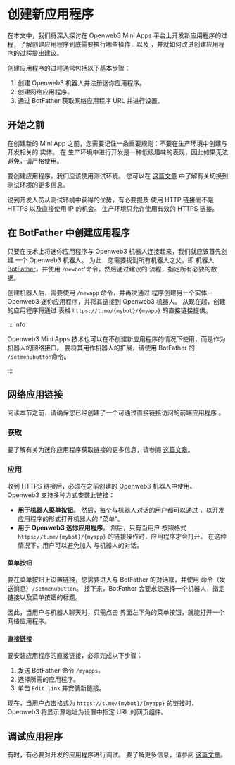 # 创建新应用程序

在本文中，我们将深入探讨在 Openweb3 Mini
Apps 平台上开发新应用程序的过程，了解创建应用程序到底需要执行哪些操作，以及
，并就如何改进创建应用程序的过程提出建议。

创建应用程序的过程通常包括以下基本步骤：

1. 创建 Openweb3 机器人并注册迷你应用程序。
2. 创建网络应用程序。
3. 通过 BotFather 获取网络应用程序 URL 并进行设置。

## 开始之前

在创建新的 Mini App 之前，您需要记住一条重要规则：不要在生产环境中创建与开发相关的
实体。 在
生产环境中进行开发是一种低级趣味的表现，因此如果无法避免，请严格使用。

要创建应用程序，我们应该使用测试环境。 您可以在 [这篇文章](test-environment.md) 中了解有关切换到
测试环境的更多信息。

说到开发人员从测试环境中获得的优势，有必要提及
使用 HTTP 链接而不是 HTTPS 以及直接使用 IP 的机会。
生产环境只允许使用有效的 HTTPS 链接。

## 在 BotFather 中创建应用程序

只要在技术上将迷你应用程序与 Openweb3 机器人连接起来，我们就应该首先创建
一个 Openweb3 机器人。 为此，您需要找到所有机器人之父，即
机器人 [BotFather](https://t.me/botfather)，并使用 `/newbot`'命令，然后通过建议的
流程，指定所有必要的数据。

创建机器人后，需要使用 `/newapp` 命令，并再次通过
程序创建另一个实体--Openweb3 迷你应用程序，并将其链接到
Openweb3 机器人。 从现在起，创建的应用程序将通过
表格 `https://t.me/{mybot}/{myapp}` 的直接链接提供。

::: info

Openweb3 Mini Apps 技术也可以在不创建新应用程序的情况下使用，而是作为
机器人的网络接口。 要将其用作机器人的扩展，请使用
BotFather 的 `/setmenubutton`命令。

:::

## 网络应用链接

阅读本节之前，请确保您已经创建了一个可通过直接链接访问的前端应用程序
。

### 获取

要了解有关为迷你应用程序获取链接的更多信息，请参阅 [这篇文章](getting-app-link.md)。

### 应用

收到 HTTPS 链接后，必须在之前创建的 Openweb3 机器人中使用。 Openweb3
支持多种方式安装此链接：

- **用于机器人菜单按钮**。 然后，每个与机器人对话的用户都可以通过
  ，以开发应用程序的形式打开机器人的 "菜单"。
- **用于 Openweb3 迷你应用程序**。 然后，只有当用户
  按照格式 `https://t.me/{mybot}/{myapp}` 的链接操作时，应用程序才会打开。 在这种情况下，用户可以避免加入
  与机器人的对话。

#### 菜单按钮

要在菜单按钮上设置链接，您需要进入与 BotFather 的对话框，并使用
命令（发送消息）`/setmenubutton`。 接下来，BotFather 会要求您选择一个机器人，指定
链接以及菜单按钮的标题。

因此，当用户与机器人聊天时，只需点击
界面左下角的菜单按钮，就能打开一个网络应用程序。

#### 直接链接

要安装应用程序的直接链接，必须完成以下步骤：

1. 发送 BotFather 命令 `/myapps`。
2. 选择所需的应用程序。
3. 单击 `Edit link` 并安装新链接。

现在，当用户点击格式为 `https://t.me/{mybot}/{myapp}` 的链接时，Openweb3
将显示源地址为设置中指定 URL 的网页组件。

## 调试应用程序

有时，有必要对开发的应用程序进行调试。 要了解更多信息，请参阅
[这篇文章](debugging.md)。

[//]: # "## Additional"
[//]: #
[//]: # "### 热模块更换"
[//]: #
[//]: # "应用程序开发过程是一个相当复杂和漫长的过程。 你总是想看到"
[//]: # "您对代码所做的更改会立即显示在屏幕上。 为了实时查看变化、"
[//]: # "有必要使用**热模块更换**等技术。 本节不包括"
[//]: # "因为这往往取决于项目的具体情况，但众所周知的框架已经"
[//]: # "默认情况下包含此功能。"
[//]: #
[//]: # "可以找到如何配置 HMR"
[//]: # "在[本篇 Webpack 文章](https://webpack.js.org/guides/hot-module-replacement/)中。"
[//]: # "## Заключение"
[//]: #
[//]: # "Этого вполне достаточно для того, чтобы создать свое первое приложение TWA."
[//]: # "Тем не менее, данный гайд не покрывает все особенности платформы, а лишь"
[//]: # "помогает избежать бесполезной траты времени на базовые и простые проблемы."
[//]: # "## 调试应用程序"
[//]: #
[//]: # "只要网络应用程序是网络应用程序，并且是在某些本地"
[//]: # "组件（不在浏览器中），我们不能以普通方式调试它们，因为"
[//]: # "我们在浏览器应用程序中这样做，直到完成一些附加操作。"
[//]: #
[//]: # "在本地应用程序中启用调试模式的步骤如下"
[//]: # "[正式文件](https://core.openweb3.io/bots/webapps#debug-mode-for-web-apps)"
[//]: # "."

